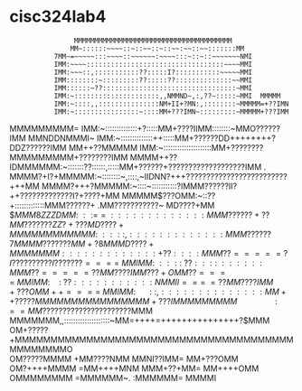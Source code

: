 cisc324lab4
===========
         
                    MMMMMMMMMMMMMMMMMMMMMMMMMMMMMMMMMMMMMMM                  
                   MM~::::::~~~~::~::~~::~::~~:~~::~~:::::::MM                
               7MM~=~~~~~:::~~~~::~~~~~~:~~~~:::~::~::~~~~~~~NMI               
               IMM:~~~~::::::::::::::::::::::::::::::::::~~~~MMI               
               IMM:~~~::,:::::::::::??:::::I?:::::::::::~~~~~MMI               
               IMM::::::::~:::::::::??:::::??::::::::::::::~~MMI               
               IMM::::::~??:::::::::::::::::::::::::::::::::~MMI               
               IMM:~:::::::::::::::::::::,,NMMND~,:,??~:::::~MMI  MMMMM        
               IMM:~::::,,:::::::::::::::NM+II+?MN:,::::::::~MMMMM=+??IMN       
               IMM:~::::::::::::::::~::::MM+???IMN~:::::::::~MMMMM+???IMM
  MMMMMMMMM=   IMM:~::::::::::::::+?:::::MM+????IIMM::::::::~MMO??????IMM
  MMNDDNMMMI~  IMM:~::::::::::::::++:::::MM+??????DD++++++++?DDZ??????IMM
  MM++??MMMMM  IMM:~:::::::::::::::::::::MM+????????MMMMMMMMM+????????IMM 
  MMMM++??IDMMMMMM:~:::::::??::::::,:::::MM+??????+???????????????????IMM
.   MMMM?+I?+MMMMM:~::::::::~,::::,~IIDNN?+++?????????????????????????+++MM 
    MMMM?+++?MMMMM:~::::~:::::::::::?IMMM??????II?++?????????????I?+????+MM 
      MMMMM$???OMM:~::??+:::::::::::::MMM??????+ .MM???????????~  MD????+MM 
      $$MMM8ZZZDMM:~::==~:::::::::::::MMM??????+??MM???????ZZ?+???MD????+MM 
        MMMMMMMMMM:~::::,:::::::::::::MMM??????7MMMM???????MM+?8MMMD????+MM 
             MMMMM:::::::::::::+??::::MMM??=====?I??????????I???????====~MM   
               IMM:~::::~??::::~::::::MMM??=====??MM????IMM???+OMM??====~MM   
              IMM:~~~~:~??:::::::::::NMMII===~=??MM????IMM+???OMM++====~MM   
               IMM:~~~~~::,::::::::::::::MM++?????MMMMMMMMMMMMMMMM+???IMM   
             MMMMMMM~~~~~~~~~~~~~~~~~:~~~==MM??????????????????????$MMM      
             MMMMMMM,,::::::::::::::::::::~MM=++++=+++++++++++++++?$MMM      
           OM+?????+MMMMMMMMMMMMMMMMMMMMMMMMMMMMMMMMMMMMMMMMMMMMMMMO         
           OM?????MMMM  +MM????NMM           MMNI??IMM= MM+???OMM         
           OM?++++MMMM  =MM++++MNM           MMM+??+MM=  MM++++OMM            
           OMMMMMMMM    =MMMMMM~.               :MMMMMM=    MMMMI               
            
